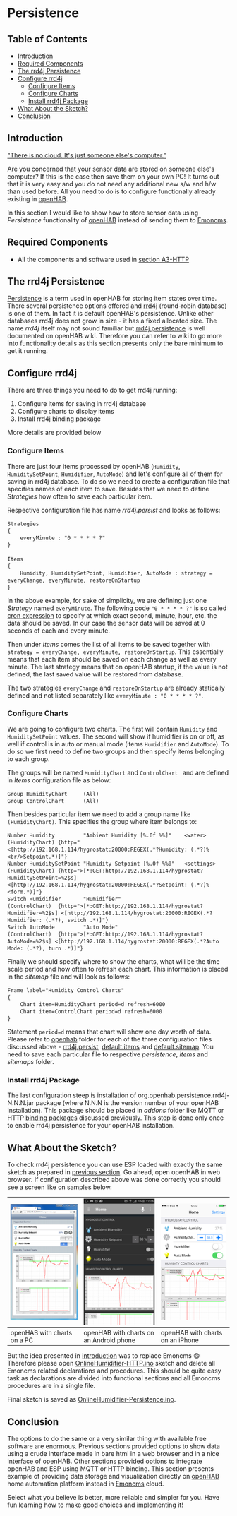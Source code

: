 # Persistence


## Table of Contents
* [Introduction](#introduction)
* [Required Components](#required-components)
* [The rrd4j Persistence](#the-rrd4j-persistence)
* [Configure rrd4j](#configure-rrd4j)
  * [Configure Items](#configure-items)
  * [Configure Charts](#configure-charts)
  * [Install rrd4j Package](#install-rrd4j-package)
* [What About the Sketch? ](#what-about-the-sketch)
* [Conclusion](#conclusion)


## Introduction

["There is no cloud. It's just someone else's computer."](https://www.stickermule.com/marketplace/3442-there-is-no-cloud)

Are you concerned that your sensor data are stored on someone else's computer?  If this is the case then save them on your own PC!  It turns out that it is very easy and you do not need any additional new s/w and h/w than used before. All you need to do is to configure functionally already existing in [openHAB](http://www.openhab.org/). 

In this section I would like to show how to store sensor data using *Persistence* functionality of [openHAB](http://www.openhab.org/) instead of sending them to [Emoncms](https://emoncms.org/). 


## Required Components

* All the components and software used in [section A3-HTTP](../A3-HTTP)


## The rrd4j Persistence

[Persistence](https://github.com/openhab/openhab/wiki/Persistence) is a term used in openHAB for storing item states over time. There several persistence options offered and [rrd4j](https://github.com/rrd4j/rrd4j) (round-robin database) is one of them.  In fact it is default openHAB's persistence. Unlike other databases rrd4j does not grow in size - it has a fixed allocated size. The name *rrd4j* itself may not sound familiar but [rrd4j persistence](https://github.com/openhab/openhab/wiki/rrd4j-Persistence) is well documented on openHAB wiki. Therefore you can refer to wiki to go more into functionality details as this section presents only the bare minimum to get it running.


## Configure rrd4j

There are three things you need to do to get rrd4j running:
  1. Configure items for saving in rrd4j database 
  2. Configure charts to display items
  3. Install rrd4j binding package 

More details are provided below


### Configure Items

There are just four items processed by openHAB (``` Humidity ```, ``` HumiditySetPoint ```, ``` Humidifier ```, ``` AutoMode ```) and let's configure all of them for saving in rrd4j database.  To do so we need to create a configuration file that specifies names of each item to save. Besides that we need to define *Strategies* how often to save each particular item. 

Respective configuration file has name *rrd4j.persist* and looks as follows:

```
Strategies
{
	everyMinute : "0 * * * * ?"
}

Items
{
	Humidity, HumiditySetPoint, Humidifier, AutoMode : strategy = everyChange, everyMinute, restoreOnStartup
}
```
In the above example, for sake of simplicity, we are defining just one *Strategy* named ``` everyMinute ```. The following code ``` "0 * * * * ?" ``` is so called [cron expression](https://en.wikipedia.org/wiki/Cron)  to specify at which exact second, minute, hour, etc. the data should be saved. In our case the sensor data will be saved at 0 seconds of each and every minute.

Then under *Items* comes the list of all items to be saved together with ``` strategy = everyChange, everyMinute, restoreOnStartup ```. This essentially means that each item should be saved on each change as well as every minute. The last strategy means that on openHAB startup, if the value is not defined, the last saved value will be restored from database.

The two strategies ``` everyChange ``` and ``` restoreOnStartup ``` are already statically defined and not listed separately like ``` everyMinute : "0 * * * * ?" ```.


### Configure Charts

We are going to configure two charts. The first will contain ``` Humidity ``` and ``` HumiditySetPoint ``` values. The second will show if humidifier is on or off, as well if control is in auto or manual mode (items ``` Humidifier ``` and ``` AutoMode ```). To do so we first need to define two groups and then specify items belonging to each group. 

The groups will be named ``` HumidityChart ``` and  ``` ControlChart  ``` and are defined in *Items* configuration file as below:

```
Group HumidityChart 	(All)
Group ControlChart 		(All)
```
Then besides particular item we need to add a group name like ``` (HumidityChart) ```. This specifies the group where item belongs to:

```
Number Humidity			"Ambient Humidity [%.0f %%]"	<water>		(HumidityChart)	{http="<[http://192.168.1.114/hygrostat:20000:REGEX(.*?Humidity: (.*?)%<br/>Setpoint.*)]"}
Number HumiditySetPoint	"Humidity Setpoint [%.0f %%]"	<settings>	(HumidityChart)	{http=">[*:GET:http://192.168.1.114/hygrostat?HumiditySetPoint=%2$s] <[http://192.168.1.114/hygrostat:20000:REGEX(.*?Setpoint: (.*?)%<form.*)]"}
Switch Humidifier		"Humidifier"								(ControlChart)	{http=">[*:GET:http://192.168.1.114/hygrostat?Humidifier=%2$s] <[http://192.168.1.114/hygrostat:20000:REGEX(.*?Humidifier: (.*?), switch .*)]"}
Switch AutoMode			"Auto Mode"									(ControlChart)	{http=">[*:GET:http://192.168.1.114/hygrostat?AutoMode=%2$s] <[http://192.168.1.114/hygrostat:20000:REGEX(.*?Auto Mode: (.*?), turn .*)]"}
```

Finally we should specify where to show the charts, what will be the time scale period and how often to refresh each chart. This information is placed in the *sitemap* file and will look as follows:

```
Frame label="Humidity Control Charts" 
{
	Chart item=HumidityChart period=d refresh=6000
	Chart item=ControlChart period=d refresh=6000
}	
```

Statement ``` period=d ``` means that chart will show one day worth of data. Please refer to [openhab](openhab) folder for each of the three configuration files discussed above - [rrd4j.persist](openhab/rrd4j.persist), [default.items](openhab/default.items) and [default.sitemap](openhab/default.sitemap). You need to save each particular file to respective *persistence*, *items* and *sitemaps* folder.


### Install rrd4j Package

The last configuration steep is installation of org.openhab.persistence.rrd4j-N.N.N.jar package (where N.N.N is the version number of your openHAB installation). This package should be placed in *addons* folder like MQTT or HTTP [binding packages](https://github.com/openhab/openhab/wiki/Bindings) discussed previously. This step is done only once to enable rrd4j persistence for your openHAB installation.


## What About the Sketch?

To check rrd4j persistence you can use ESP loaded with exactly the same sketch as prepared in [previous section](../A3-HTTP).  Go ahead, open openHAB in web browser. If configuration described above was done correctly you should see a screen like on samples below.

| ![openHAB with charts on PC](pictures/openhab-persistence-pc.png) | ![openHAB with charts on an Android phone](pictures/openhab-persistence-android.png) | ![openHAB with charts on an iPhone](pictures/openhab-persistence-iphone.png) |
| --- | --- | --- |
| openHAB with charts on a PC | openHAB with charts on an Android phone | openHAB with charts on an iPhone |

But the idea presented in [introduction](#introduction) was to replace Emoncms :smile: Therefore please open [OnlineHumidifier-HTTP.ino](../A3-HTTP/OnlineHumidifier-HTTP) sketch and delete all Emoncms related declarations and procedures. This should be quite easy task as declarations are divided into functional sections and all Emoncms procedures are in a single file. 

Final sketch is saved as [OnlineHumidifier-Persistence.ino](OnlineHumidifier-Persistence).


## Conclusion

The options to do the same or a very similar thing with available free software are enormous. Previous sections provided options to show data using a crude interface made in bare html in a web browser and in a nice interface of openHAB. Other sections provided options to integrate openHAB and ESP using MQTT or HTTP binding. This section presents example of providing data storage and visualization directly on [openHAB](http://www.openhab.org/) home automation platform instead in [Emoncms](https://emoncms.org/) cloud. 

Select what you believe is better, more reliable and simpler for you. Have fun learning how to make good choices and implementing it!
